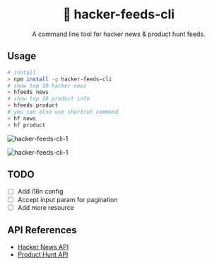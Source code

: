 <div align="center">

# 📰 hacker-feeds-cli

A command line tool for hacker news & product hunt feeds.

</div>

## Usage

```bash
# install
> npm install -g hacker-feeds-cli
# show top 10 hacker news
> hfeeds news
# show top 10 product info
> hfeeds product
# you can also use shortcut command
> hf news
> hf product
```

![hacker-feeds-cli-1](https://mayandev.oss-cn-hangzhou.aliyuncs.com/uPic/hacker-feeds-cli-1.png)

![hacker-feeds-cli-1](https://mayandev.oss-cn-hangzhou.aliyuncs.com/uPic/hacker-feeds-cli-1.png)

## TODO

- [ ] Add i18n config
- [ ] Accept input param for pagination
- [ ] Add more resource

## API References

- [Hacker News API](https://github.com/HackerNews/API)
- [Product Hunt API](https://github.com/producthunt/producthunt-api)
